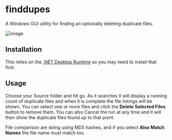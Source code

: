 # finddupes

A Windows GUI utility for finding an optionally deleting duplicate files.

![image](https://github.com/drittich/finddupes2/assets/1222810/73bdf3b6-dc07-4331-b265-0ecdfc6765ef)

## Installation

This relies on the [.NET Desktop Runtime](https://dotnet.microsoft.com/en-us/download/dotnet/8.0) so you may need to install that first.

## Usage

Choose your Source folder and hit go. As it searches it will display a running count of duplicate files and when it is complete the file listings will be shown. 
You can select one or more files and click the **Delete Selected Files** button to remove them. You can also Cancel the run at any time and it will then show the duplicate files found up to that point.

File comparison are doing using MD5 hashes, and if you select **Also Match Names** the file name must match too.
